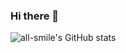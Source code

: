 ### Hi there 👋

![all-smile's GitHub stats](https://github-readme-stats.vercel.app/api?username=Flower0313&show_icons=true&theme=tokyonight)

